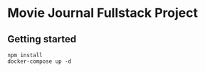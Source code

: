 # Movie Journal Fullstack Project

## Getting started

```shell
npm install
docker-compose up -d
```
